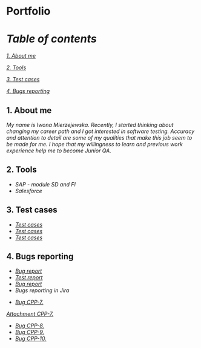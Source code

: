 # Portfolio
# _Table of contents_
_[1. About me](https://github.com/iwomie/Portfolio/blob/main/README.md#1-about-me)_ 

_[2. Tools](https://github.com/iwomie/Portfolio#2-tools)_ 

_[3. Test cases](https://github.com/iwomie/Portfolio#3-test-cases)_ 

_[4. Bugs reporting](https://github.com/iwomie/Portfolio#4-bugs-reporting)_

## 1. About me 
_My name is Iwona Mierzejewska. Recently, I started thinking about changing my career path and I got interested in software testing. Accuracy and attention to detail are some of my qualities that make this job seem to be made for me. I hope that my willingness to learn and previous work experience help me to become Junior QA._
## 2. Tools 
* _SAP - module SD and FI_
* _Salesforce_ 
## 3. Test cases 
* _[Test cases](https://docs.google.com/spreadsheets/d/1SGpjxqexbIPE9JSs438MBMgA6geVcO31SISJ9r27u9c/edit?usp=share_link)_
* _[Test cases](https://docs.google.com/spreadsheets/d/1SRJXk_3-b_ZIS98n5aTPcu99Ty0H--Zjio9blAzJSFs/edit?usp=share_link)_
* _[Test cases](https://docs.google.com/spreadsheets/d/18kLK4x-17psdC-EnCq14HQb1uiNIo_uRbaVzS4AVTRo/edit?usp=share_link)_
## 4. Bugs reporting 
* _[Bug report](https://docs.google.com/spreadsheets/d/17EiWaU9rMqxWLWueae70ncigpOV_Sexu0Aq4yc3YGV8/edit?usp=share_link)_
* _[Test report](https://docs.google.com/document/d/1XFhdk0StShKBr0pOk9cfHfXyI3ce9fzmO732qFvB1Ys/edit?usp=share_link)_
* _[Bug report](https://docs.google.com/spreadsheets/d/1wosRaUmmiVkhifE9PtMZua0VE5fBsaMOzOVV7uJndL0/edit?usp=share_link)_
* _Bugs reporting in Jira_
- _[Bug CPP-7.](https://drive.google.com/file/d/1bMh8rMSOlw6a2juILncjxvngIy1fQ8uB/view?usp=share_link)_

_[Attachment CPP-7.](https://drive.google.com/file/d/1Gu-qUXlMzo2M5TTGXZ6X1iP6V6h-v34i/view?usp=share_link)_
- _[Bug CPP-8.](https://drive.google.com/file/d/1tC8tx5DAdh_ziejCCzmh0X9qhnYt05ub/view?usp=share_link)_
- _[Bug CPP-9.](https://drive.google.com/file/d/1EjLSxvLLejcuBZus1iVufGmdZQaUIcOs/view?usp=share_link)_
- _[Bug CPP-10.](https://drive.google.com/file/d/1OnvDDyPszl5WvpNMkEK0-zCAqT8K7iO_/view?usp=share_link)_
